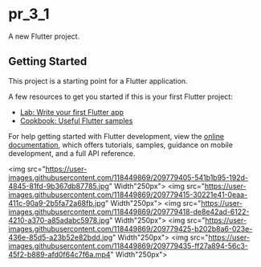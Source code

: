 # pr_3_1

A new Flutter project.

## Getting Started

This project is a starting point for a Flutter application.

A few resources to get you started if this is your first Flutter project:

- [Lab: Write your first Flutter app](https://docs.flutter.dev/get-started/codelab)
- [Cookbook: Useful Flutter samples](https://docs.flutter.dev/cookbook)

For help getting started with Flutter development, view the
[online documentation](https://docs.flutter.dev/), which offers tutorials,
samples, guidance on mobile development, and a full API reference.

<img src="https://user-images.githubusercontent.com/118449869/209779405-541b1b95-192d-4845-81fd-9b367db87785.jpg" Width"250px">
<img src="https://user-images.githubusercontent.com/118449869/209779415-30221e41-0eaa-411c-90a9-2b5fa72a68fb.jpg" Width"250px">
<img src="https://user-images.githubusercontent.com/118449869/209779418-de8e42ad-6122-4210-a370-a85adabc5978.jpg" Width"250px">
<img src="https://user-images.githubusercontent.com/118449869/209779425-b202b8a6-023e-436e-85d5-a23b52e82bdd.jpg" Width"250px">
<img src="https://user-images.githubusercontent.com/118449869/209779435-ff27a894-56c3-45f2-b889-afd0f64c7f6a.mp4" Width"250px">

